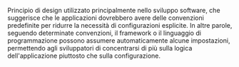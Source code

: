 Principio di design utilizzato principalmente nello sviluppo software, che suggerisce che le applicazioni dovrebbero avere delle convenzioni predefinite per ridurre la necessità di configurazioni esplicite. 
In altre parole, seguendo determinate convenzioni, il framework o il linguaggio di programmazione possono assumere automaticamente alcune impostazioni, permettendo agli sviluppatori di concentrarsi di più sulla logica dell'applicazione piuttosto che sulla configurazione. 